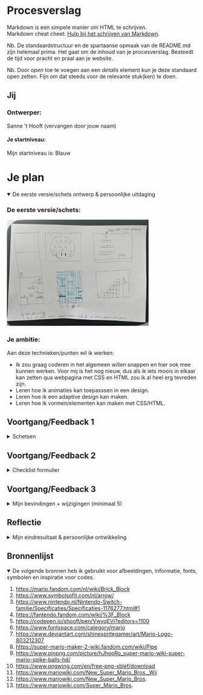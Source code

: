 # Procesverslag
Markdown is een simpele manier om HTML te schrijven.  
Markdown cheat cheet: [Hulp bij het schrijven van Markdown](https://github.com/adam-p/markdown-here/wiki/Markdown-Cheatsheet).

Nb. De standaardstructuur en de spartaanse opmaak van de README.md zijn helemaal prima. Het gaat om de inhoud van je procesverslag. Besteedt de tijd voor pracht en praal aan je website.

Nb. Door *open* toe te voegen aan een *details* element kun je deze standaard open zetten. Fijn om dat steeds voor de relevante stuk(ken) te doen.





## Jij

### Ontwerper:
Sanne 't Hooft (vervangen door jouw naam)

#### Je startniveau:
Mijn startniveau is: Blauw 





# Je plan

<details open>
  <summary>De eerste versie/schets ontwerp & persoonlijke uitdaging</summary>

  ### De eerste versie/schets:
  <img src="readme-images/Schets.jpeg" width="375px" alt="eerste versie/schets">


  ### Je ambitie: 
  Aan deze technieken/punten wil ik werken:
  - Ik zou graag coderen in het algemeen willen snappen en hier ook mee kunnen werken. Voor mij is het nog nieuw, dus als ik iets moois in elkaar kan zetten qua webpagina met CSS en HTML zou ik al heel erg tevreden zijn. 
  - Leren hoe ik animaties kan toepasssen in een design.  
  - Leren hoe ik een adaptive design kan maken. 
  - Leren hoe ik vormen/elementen kan maken met CSS/HTML. 
 
</details>




## Voortgang/Feedback 1

<details>
  <summary>Schetsen</summary>
  Ik ben begonnen met 5 schetsen maken. elk van deze schetsen had nog zijn gebrekken en daar ga ik hier op inhaken. Ik heb aan Amber Bellaart gevraagd of zij feedback wilde geven op elk van de schetsen. Aan de hand daarvan heb ik aanpassingen gedaan. 

  ### Bevinding 1:
De eerste schets was een grote Mushroom uit het spel van Mario. De Mushroom heeft meerdere witte stippen. Ik wilde in dit concept deze stippen kleiner maken en gebruik maken van deze stippen om hier in elk van een stip een afbeelding van Mario te verstoppen uit verschillende tijden. Toch was deze schets nog helemaal niet af en zat ik nog erg met hoe ik hier interactie in ging brengen.
  <img src="readme-images/schetsmushroom.png" width="375px" alt="mushroom schets">

  #### oplossing:
  Amber gaf als feedback dat hier inderdaad weinig interactiefs mee kon gebeuren. Als ik hier meer interactie in zou willen brengen zou ik in de bolletjes een filmpje kunnen laten afspelen of dat de bolletjes groter werden of zouden bewegen. Ook zou ik de oogjes kunnen laten knipperen.



  ### Bevinding 2:
  Deze schets was ook nog erg oppervlakkig. Mijn idee was om in de blokjes afbeeldingen of bewegende animaties van mario te stoppen van elk jaartal. Hoe hoger je komt hoe verder je in de tijd gaat naar het nu.  

 <img src="readme-images/schetstoren.png" width="375px" alt="toren schets">  
  
  #### oplossing:
  Amber kwam met het idee om een mario te maken die elke keer een trede omhoog gaat en dan veranderd van design. (tekst en afbeeding(en)).



  ### Bevinding 3:
  Bij deze schets had ik bedacht om één design te maken waarin de blokjes, net als bij het Mushroom design, veranderen wanneer je eroverheen hovert of op klikt. Toch zullen de blokjes wel erg klein zijn en dit kan het onduidelijk maken wat er gebeurt op de pagina. (tekst en afbeeding(en)).
  
<img src="readme-images/schetsblokken.png" width="375px" alt="blokken schets">

  #### oplossing:
  Samen met Amber kwam ik met de oplossing om een inzoom effect te creeëren wanneer je eroverheen hovert. Dit voorkomt dat het niet leesbaar is. Ook kwam Amber met het idee om in plaats van elk blokje een design in te maken, iets met een klik animatie te doen waardoor de mario veranderd. Zo hoef je niet de blokjes één voor één te lezen. (tekst en afbeeding(en)).
  
  
  ### Bevinding 4:
  Omschrijving van wat er nog niet orde was (tekst en afbeeding(en)).
  
  <img src="readme-images/Schetsnknopspel.png" width="375px" alt="spel met knoppen schets">

  #### oplossing:
  Beschrijving hoe je het hebt hebt opgelost of als het niet gelukt is hoe je het zou oplossen (tekst en afbeeding(en)).
  
  
  ### Bevinding 5:
  Omschrijving van wat er nog niet orde was (tekst en afbeeding(en)).
  
  <img src="readme-images/schetsspel.png" width="375px" alt="spel schets">

  #### oplossing:
  Beschrijving hoe je het hebt hebt opgelost of als het niet gelukt is hoe je het zou oplossen (tekst en afbeeding(en)).



</details>




## Voortgang/Feedback 2

<details>
  <summary>Checklist formulier</summary>
  Samen met Rowin ben ik het checklist formulier gaan doornemen. Hij heeft al veel ervaring in HTML en CSS dus dit kwam voor mij goed uit dat hij mijn werk kon nakijken. 
  
  
  <img src="readme-images/feedback_rowin_1A.jpeg" height="375px" alt="eerste checklist formulier"> <img src="readme-images/feedback_rowin_1B.jpeg" height="375px" alt="eerste checklist formulier">
  
  ### Bevinding 1:
  Rowin kwam met het punt dat ik nog tekst en een H1 miste. Op het beoordelingsformulier staat dat ik verplicht een H1 en p moet toevoegen. Dit had ik op dit moemnt nog niet gedaan. 

  #### oplossing:
  Ik had dit nog niet toegevoegd omdat ik nog niet precies wist waar ik dit moest toevoegen. Rowin kwam met het idee om het eronder toe te voegen. Ik heb dit nu uiteindelijk opgelost door een quote toe te voegen als H1 en de tekst eronder geeft kort weer wat er te zien en doen is op de website. 



  ### Bevinding 2:
  Rowin gaf aan dat er nog te weinig commentaar staat in mijn code. Hierdoor is het niet heel duidelijk voor iemand die de website niet kent. 

  #### oplossing:
  Ik heb dit opgelost door grote koppen te maken bij grote onderdelen, zoals bijvoorbeeld de jaartallen. En kleine kopjes te maken bij onderdelen die daaronder vallen. Ook heb ik in mijn code erbij gezet of ik hulp heb gehad, en van wie, en waar ik het echt volledig zelf heb gemaakt. 

  
  ### Bevinding 3:
  Rowin gaf aan dat de naamgeving van classes, IDs en variabelen nog niet helemaal consistent was. Ik was me niet bewust van het feit dat je alle namen van documenten in dezelfde taal moest houden. Ik had hierdoor veel in het Engels en Nederlands. 

  #### oplossing:
  Ik heb dit opgelost door alles in het Nederlands te veranderen. Enkele namen heb ik gehouden. Dit was alleen als het een naam was van een character Mario.
  
  
  
  ### Bevinding 4:
  Omschrijving van wat er nog niet orde was (tekst en afbeeding(en)).

  #### oplossing:
  Beschrijving hoe je het hebt hebt opgelost of als het niet gelukt is hoe je het zou oplossen (tekst en afbeeding(en)).
  
  
  
  ### Bevinding 5:
  Rowin gaf aan dat ik nog geen CSS custom properties had. Ik had alle kleuren met een losse kleurcode aangegeven waardoor het wat onoverzichtelijk was.
  
  #### oplossing:
  Dit heb ik opgelost door voor elke kleur een variabele aan te maken. Hierdoor ben ik ervan verzekerd dat ik altijd de goede kleuren aanhoudt en dat als ik iets wil veranderen in de kleuren het direct over de gehele pagina veranderd. Ook maakt dit het overzichtelijker voor iemand die de code leest. 

  
  
</details>



## Voortgang/Feedback 3

<details>
  <summary>Mijn bevindingen + wijzigingen (minimaal 5)</summary>
  
  ### Bevinding 1:
  Omschrijving van wat er nog niet orde was (tekst en afbeeding(en)).

  #### oplossing:
  Beschrijving hoe je het hebt hebt opgelost of als het niet gelukt is hoe je het zou oplossen (tekst en afbeeding(en)).



  ### Bevinding 2:
  Omschrijving van wat er nog niet orde was (tekst en afbeeding(en)).

  #### oplossing:
  Beschrijving hoe je het hebt hebt opgelost of als het niet gelukt is hoe je het zou oplossen (tekst en afbeeding(en)).



  ### Bevinding 3:
  ...

</details>




## Reflectie

<details>
  <summary>Mijn eindresultaat & persoonlijke ontwikkeling</summary>

  ### Je uitkomst - karakteristiek screenshot(s):
  <img src="readme-images/dummy-plaatje.jpg" width="375px" alt="final ontwerp">


  ### Dit ging goed/Heb ik geleerd: 
  Ik heb heel veel geleerd de afgelopen tijd. Ik had in het begin niet verwacht dat ik dit zou kunnen neerzetten. Ik heb veel video's gekeken online, oefeningen gedaan, en hulp gehad van mijn medestudenten en docent Sanne. De animaties maken vond ik het leukste van wat ik heb geleerd. Dit ging naar mijn mening ook het beste. Ik heb van Sanne een handige manier geleerd hoe ik mijn schermen mooi naast elkaar kon zetten waardoor het verschillende levels leken en ik geen JavaScript voor nodig had. Ik heb ook een klein beetje JavaScript geleerd de afgelopen 2 weken. Hierdoor weet ik nu toch een beetje hoe je een animatie kan laten starten door middel van een druk op een knop. Ik denk dat ik dit zeker nog wel een keer nodig zal hebben wil ik doorgaan met coderen. Ik heb ook geleerd 

  <img src="readme-images/kijkgeschiedenis.png" width="375px" alt="kijkgeschiedenis">


  ### Dit was lastig/Is niet gelukt:
  Ik vond het in het begin lastig om een idee te ontwerpen met in mijn achterhoofd ook de blokkade dat ik dit misschien niet zou kunnen uitwerken in HTML en CSS. Ook vond ik het lastig dat ik nog nooit eerder iets met code had gedaan en daardoor veel dingen niet snapte. Mijn eerste idee was om met de knoppen een game te maken waar je doorheen kon klikken. Dit heb ik uiteindelijk niet uitgewerkt omdat dit veel met JavaScript uitgewerkt moest worden. Ondanks dat ik dit ontwerp niet gekozen heb uiteindelijk, ben ik wel heel tevreden met hoe het nu uitgepakt is. 

  <img src="readme-images/schets_sanne.jpeg" width="375px" alt="schets van sanne">
</details>





## Bronnenlijst

<details open>
<summary>De volgende bronnen heb ik gebruikt voor afbeeldingen, informatie, fonts, symbolen en inspiratie voor codes. </summary>
  
  
  1. https://mario.fandom.com/nl/wiki/Brick_Block
  2. https://www.symbolsofit.com/nl/arrow/
  3. https://www.nintendo.nl/Nintendo-Switch-familie/Specificaties/Specificaties-1176277.html#1
  4. https://fantendo.fandom.com/wiki/%3F_Block
  5. https://codepen.io/shooft/pen/VwyqEVj?editors=1100 
  6. https://www.fontspace.com/category/mario 
  7. https://www.deviantart.com/shinespritegamer/art/Mario-Logo-803212307 
  8. https://super-mario-maker-2-wiki.fandom.com/wiki/Pipe 
  9. https://www.pinpng.com/picture/hJhooRo_super-mario-wiki-super-mario-spike-balls-hd/ 
  10. https://www.pngwing.com/en/free-png-xblef/download  
  11. https://www.mariowiki.com/New_Super_Mario_Bros._Wii 
  12. https://www.mariowiki.com/New_Super_Mario_Bros. 
  13. https://www.mariowiki.com/Super_Mario_Bros. 
  

</details>
